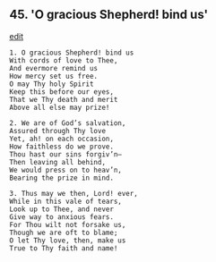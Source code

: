 
## 45.  'O gracious Shepherd! bind us'
[edit](https://docs.google.com/document/d/1B17Uk4TG7vXfKkhYF2BdNgp1xh7EMWV2/edit?mode=html)



    1. O gracious Shepherd! bind us
    With cords of love to Thee, 
    And evermore remind us 
    How mercy set us free.
    O may Thy holy Spirit 
    Keep this before our eyes, 
    That we Thy death and merit 
    Above all else may prize!

    2. We are of God’s salvation,
    Assured through Thy love 
    Yet, ah! on each occasion,
    How faithless do we prove. 
    Thou hast our sins forgiv’n— 
    Then leaving all behind,
    We would press on to heav’n, 
    Bearing the prize in mind.

    3. Thus may we then, Lord! ever,
    While in this vale of tears, 
    Look up to Thee, and never 
    Give way to anxious fears. 
    For Thou wilt not forsake us, 
    Though we are oft to blame; 
    O let Thy love, then, make us 
    True to Thy faith and name!
